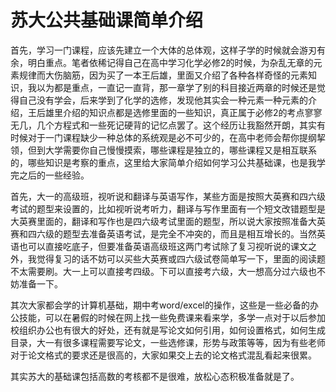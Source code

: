 # 苏大公共基础课简单介绍

首先，学习一门课程，应该先建立一个大体的总体观，这样子学的时候就会游刃有余，明白重点。笔者依稀记得自己在高中学习化学必修2的时候，为杂乱无章的元素规律而大伤脑筋，因为买了一本王后雄，里面又介绍了各种各样奇怪的元素知识，我以为都是重点，一直记一直背，那一章学了别的科目接近两章的时候还是觉得自己没有学会，后来学到了化学的选修，发现他其实会一种元素一种元素的介绍，王后雄里介绍的知识点都是选修里面的一些知识，真正属于必修2的考点寥寥无几，几个方程式和一些死记硬背的记忆点罢了。这个经历让我豁然开朗，其实有时候对于一门课程缺少一种总体的系统观是必不可少的，在高中老师会帮你提纲挈领，但到大学需要你自己慢慢摸索，哪些课程是独立的，哪些课程又是相互联系的，哪些知识是考察的重点，这里给大家简单介绍如何学习公共基础课，也是我学完之后的一些经验。

首先，大一的高级班，视听说和翻译与英语写作，某些方面是按照大英赛和四六级考试的题型来设置的，比如视听说考听力，翻译与写作里面有一个短文改错题型是大英赛里面的，翻译和写作也是四六级考试里面的题型，所以说大家按照准备大英赛和四六级的题型去准备英语考试，是完全不冲突的，而且是相互增长的。当然英语也可以直接吃底子，但要准备英语高级班这两门考试除了复习视听说的课文之外，我觉得复习的话不妨可以买些大英赛或四六级试卷简单写一下，里面的阅读题不太需要刷。大一上可以直接考四级。下可以直接考六级，大一想高分过六级也不妨准备一下。

其次大家都会学的计算机基础，期中考word/excel的操作，这些是一些必备的办公技能，可以在暑假的时候在网上找一些免费课来看来学，多学一点对于以后参加校组织办公也有很大的好处，还有就是写论文如何引用，如何设置格式，如何生成目录，大一有很多课程需要写论文，一些选修课，形势与政策等等，因为有些老师对于论文格式的要求还是很高的，大家如果交上去的论文格式混乱看起来很累。

其实苏大的基础课包括高数的考核都不是很难，放松心态积极准备就是了。
